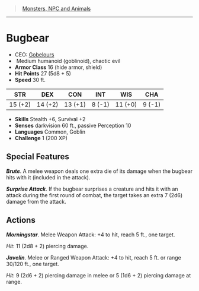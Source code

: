 ﻿---
!MonsterItem
Family: MonsterVO
Type: humanoid (goblinoid)
Size: Medium
Alignment: chaotic evil
ArmorClass: 16 (hide armor, shield)
HitPoints: 27 (5d8 + 5)
Speed: 30 ft.
Strength: 15 (+2)
Dexterity: 14 (+2)
Constitution: 13 (+1)
Intelligence: ' 8 (-1)'
Wisdom: 11 (+0)
Charisma: ' 9 (-1)'
Skills: Stealth +6, Survival +2
Senses: darkvision 60 ft., passive Perception 10
Languages: Common, Goblin
Challenge: 1 (200 XP)
Id: monsters_vo.md#bugbear
ParentLink: monsters_vo.md#monsters-npc-and-animals
Name: Bugbear
ParentName: Monsters, NPC and Animals
NameLevel: 1
AltName: '[Gobelours](hd_monsters_gobelours.md)'
Attributes:
  Name: Bugbear
  Markdown: >+
    # <!--Name-->Bugbear<!--/Name-->


    - CEO: <!--AltName-->[Gobelours](hd_monsters_gobelours.md)<!--/AltName-->

    -  <!--Size-->Medium<!--/Size--> <!--Type-->humanoid (goblinoid)<!--/Type-->, <!--Alignment-->chaotic evil<!--/Alignment-->

    - **Armor Class** <!--ArmorClass-->16 (hide armor, shield)<!--/ArmorClass-->

    - **Hit Points** <!--HitPoints-->27 (5d8 + 5)<!--/HitPoints-->

    - **Speed** <!--Speed-->30 ft.<!--/Speed-->


    |STR|DEX|CON|INT|WIS|CHA|

    |---|---|---|---|---|---|

    |<!--Strength-->15 (+2)<!--/Strength-->|<!--Dexterity-->14 (+2)<!--/Dexterity-->|<!--Constitution-->13 (+1)<!--/Constitution-->|<!--Intelligence--> 8 (-1)<!--/Intelligence-->|<!--Wisdom-->11 (+0)<!--/Wisdom-->|<!--Charisma--> 9 (-1)<!--/Charisma-->|


    - **Skills** <!--Skills-->Stealth +6, Survival +2<!--/Skills-->

    - **Senses** <!--Senses-->darkvision 60 ft., passive Perception 10<!--/Senses-->

    - **Languages** <!--Languages-->Common, Goblin<!--/Languages-->

    - **Challenge** <!--Challenge-->1 (200 XP)<!--/Challenge-->


    ## Special Features


    **_Brute_**. A melee weapon deals one extra die of its damage when the bugbear hits with it (included in the attack).


    **_Surprise Attack_**. If the bugbear surprises a creature and hits it with an attack during the first round of combat, the target takes an extra 7 (2d6) damage from the attack.


    ## Actions


    **_Morningstar_**. Melee Weapon Attack: +4 to hit, reach 5 ft., one target.


    _Hit_: 11 (2d8 + 2) piercing damage.


    **_Javelin_**. Melee or Ranged Weapon Attack: +4 to hit, reach 5 ft. or range 30/120 ft., one target.


    _Hit_: 9 (2d6 + 2) piercing damage in melee or 5 (1d6 + 2) piercing damage at range.

  AltName: '[Gobelours](hd_monsters_gobelours.md)'
  Size: Medium
  Type: humanoid (goblinoid)
  Alignment: chaotic evil
  ArmorClass: 16 (hide armor, shield)
  HitPoints: 27 (5d8 + 5)
  Speed: 30 ft.
  Strength: 15 (+2)
  Dexterity: 14 (+2)
  Constitution: 13 (+1)
  Intelligence: ' 8 (-1)'
  Wisdom: 11 (+0)
  Charisma: ' 9 (-1)'
  Skills: Stealth +6, Survival +2
  Senses: darkvision 60 ft., passive Perception 10
  Languages: Common, Goblin
  Challenge: 1 (200 XP)
AttributesDictionary: >+
  Name: Bugbear

  Markdown: >+

    # <!--Name-->Bugbear<!--/Name-->





    - CEO: <!--AltName-->[Gobelours](hd_monsters_gobelours.md)<!--/AltName-->



    -  <!--Size-->Medium<!--/Size--> <!--Type-->humanoid (goblinoid)<!--/Type-->, <!--Alignment-->chaotic evil<!--/Alignment-->



    - **Armor Class** <!--ArmorClass-->16 (hide armor, shield)<!--/ArmorClass-->



    - **Hit Points** <!--HitPoints-->27 (5d8 + 5)<!--/HitPoints-->



    - **Speed** <!--Speed-->30 ft.<!--/Speed-->





    |STR|DEX|CON|INT|WIS|CHA|



    |---|---|---|---|---|---|



    |<!--Strength-->15 (+2)<!--/Strength-->|<!--Dexterity-->14 (+2)<!--/Dexterity-->|<!--Constitution-->13 (+1)<!--/Constitution-->|<!--Intelligence--> 8 (-1)<!--/Intelligence-->|<!--Wisdom-->11 (+0)<!--/Wisdom-->|<!--Charisma--> 9 (-1)<!--/Charisma-->|





    - **Skills** <!--Skills-->Stealth +6, Survival +2<!--/Skills-->



    - **Senses** <!--Senses-->darkvision 60 ft., passive Perception 10<!--/Senses-->



    - **Languages** <!--Languages-->Common, Goblin<!--/Languages-->



    - **Challenge** <!--Challenge-->1 (200 XP)<!--/Challenge-->





    ## Special Features





    **_Brute_**. A melee weapon deals one extra die of its damage when the bugbear hits with it (included in the attack).





    **_Surprise Attack_**. If the bugbear surprises a creature and hits it with an attack during the first round of combat, the target takes an extra 7 (2d6) damage from the attack.





    ## Actions





    **_Morningstar_**. Melee Weapon Attack: +4 to hit, reach 5 ft., one target.





    _Hit_: 11 (2d8 + 2) piercing damage.





    **_Javelin_**. Melee or Ranged Weapon Attack: +4 to hit, reach 5 ft. or range 30/120 ft., one target.





    _Hit_: 9 (2d6 + 2) piercing damage in melee or 5 (1d6 + 2) piercing damage at range.



  AltName: '[Gobelours](hd_monsters_gobelours.md)'

  Size: Medium

  Type: humanoid (goblinoid)

  Alignment: chaotic evil

  ArmorClass: 16 (hide armor, shield)

  HitPoints: 27 (5d8 + 5)

  Speed: 30 ft.

  Strength: 15 (+2)

  Dexterity: 14 (+2)

  Constitution: 13 (+1)

  Intelligence: ' 8 (-1)'

  Wisdom: 11 (+0)

  Charisma: ' 9 (-1)'

  Skills: Stealth +6, Survival +2

  Senses: darkvision 60 ft., passive Perception 10

  Languages: Common, Goblin

  Challenge: 1 (200 XP)

---
> [Monsters, NPC and Animals](srd_monsters.md)

---

# Bugbear

- CEO: [Gobelours](hd_monsters_gobelours.md)
-  Medium humanoid (goblinoid), chaotic evil
- **Armor Class** 16 (hide armor, shield)
- **Hit Points** 27 (5d8 + 5)
- **Speed** 30 ft.

|STR|DEX|CON|INT|WIS|CHA|
|---|---|---|---|---|---|
|15 (+2)|14 (+2)|13 (+1)| 8 (-1)|11 (+0)| 9 (-1)|

- **Skills** Stealth +6, Survival +2
- **Senses** darkvision 60 ft., passive Perception 10
- **Languages** Common, Goblin
- **Challenge** 1 (200 XP)

## Special Features

**_Brute_**. A melee weapon deals one extra die of its damage when the bugbear hits with it (included in the attack).

**_Surprise Attack_**. If the bugbear surprises a creature and hits it with an attack during the first round of combat, the target takes an extra 7 (2d6) damage from the attack.

## Actions

**_Morningstar_**. Melee Weapon Attack: +4 to hit, reach 5 ft., one target.

_Hit_: 11 (2d8 + 2) piercing damage.

**_Javelin_**. Melee or Ranged Weapon Attack: +4 to hit, reach 5 ft. or range 30/120 ft., one target.

_Hit_: 9 (2d6 + 2) piercing damage in melee or 5 (1d6 + 2) piercing damage at range.

